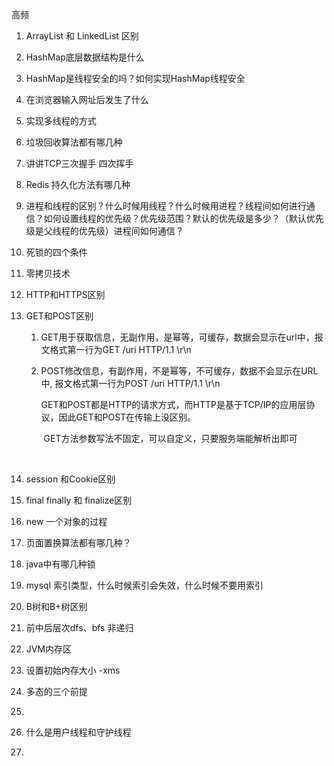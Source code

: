 高频

1. ArrayList 和 LinkedList 区别

2. HashMap底层数据结构是什么

3. HashMap是线程安全的吗？如何实现HashMap线程安全

4. 在浏览器输入网址后发生了什么

5. 实现多线程的方式

6. 垃圾回收算法都有哪几种

7. 讲讲TCP三次握手 四次挥手

8. Redis 持久化方法有哪几种

9. 进程和线程的区别？什么时候用线程？什么时候用进程？线程间如何进行通信？如何设置线程的优先级？优先级范围？默认的优先级是多少？（默认优先级是父线程的优先级）进程间如何通信？

10. 死锁的四个条件

11. 零拷贝技术

12. HTTP和HTTPS区别

13. GET和POST区别

    1. GET用于获取信息，无副作用，是幂等，可缓存，数据会显示在url中，报文格式第一行为GET /uri HTTP/1.1 \r\n

    2. POST修改信息，有副作用，不是幂等，不可缓存，数据不会显示在URL中, 报文格式第一行为POST /uri HTTP/1.1 \r\n

       ​		GET和POST都是HTTP的请求方式，而HTTP是基于TCP/IP的应用层协议，因此GET和POST在传输上没区别。

       ​		GET方法参数写法不固定，可以自定义，只要服务端能解析出即可

       ​		

14. session 和Cookie区别

15. final finally 和 finalize区别

16. new 一个对象的过程 

17. 页面置换算法都有哪几种？

18. java中有哪几种锁

19. mysql 索引类型，什么时候索引会失效，什么时候不要用索引

20. B树和B+树区别

21. 前中后层次dfs、bfs 非递归

22. JVM内存区

23. 设置初始内存大小 -xms

24. 多态的三个前提

25. 

1. 什么是用户线程和守护线程
2. 

